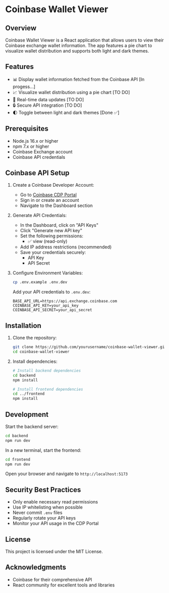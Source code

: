 # Coinbase Wallet Viewer

## Overview
Coinbase Wallet Viewer is a React application that allows users to view their Coinbase exchange wallet information. The app features a pie chart to visualize wallet distribution and supports both light and dark themes.

## Features
- 📊 Display wallet information fetched from the Coinbase API [In progess...]
- 📈 Visualize wallet distribution using a pie chart [TO DO]
- 🔄 Real-time data updates [TO DO]
- 🔒 Secure API integration [TO DO]
- 🌓 Toggle between light and dark themes [Done ✅]


## Prerequisites
- Node.js 16.x or higher
- npm 7.x or higher
- Coinbase Exchange account
- Coinbase API credentials

## Coinbase API Setup

1. Create a Coinbase Developer Account:
   - Go to [Coinbase CDP Portal](https://portal.cdp.coinbase.com)
   - Sign in or create an account
   - Navigate to the Dashboard section

2. Generate API Credentials:
   - In the Dashboard, click on "API Keys"
   - Click "Generate new API key"
   - Set the following permissions:
     - ✅ view (read-only)
   - Add IP address restrictions (recommended)
   - Save your credentials securely:
     - API Key
     - API Secret

3. Configure Environment Variables:
   ```bash
   cp .env.example .env.dev
   ```
   Add your API credentials to `.env.dev`:
   ```plaintext
   BASE_API_URL=https://api.exchange.coinbase.com
   COINBASE_API_KEY=your_api_key
   COINBASE_API_SECRET=your_api_secret
   ```

## Installation

1. Clone the repository:
   ```bash
   git clone https://github.com/yourusername/coinbase-wallet-viewer.git
   cd coinbase-wallet-viewer
   ```

2. Install dependencies:
   ```bash
   # Install backend dependencies
   cd backend
   npm install

   # Install frontend dependencies
   cd ../frontend
   npm install
   ```

## Development

Start the backend server:
```bash
cd backend
npm run dev
```

In a new terminal, start the frontend:
```bash
cd frontend
npm run dev
```

Open your browser and navigate to `http://localhost:5173`

## Security Best Practices
- Only enable necessary read permissions
- Use IP whitelisting when possible
- Never commit `.env` files
- Regularly rotate your API keys
- Monitor your API usage in the CDP Portal

## License
This project is licensed under the MIT License.

## Acknowledgments

- Coinbase for their comprehensive API
- React community for excellent tools and libraries